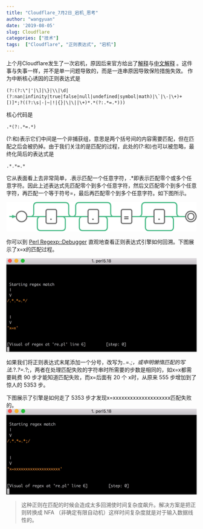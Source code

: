 ```yaml
---
title: "Cloudflare_7月2日_宕机_思考"
author: "wangyuan"
date: '2019-08-05'
slug: Cloudflare
categories: ["技术"]
tags:  ["Cloudflare", "正则表达式", "宕机"]
---
```

上个月Cloudflare发生了一次宕机，原因后来官方给出了[解释](https://new.blog.cloudflare.com/details-of-the-cloudflare-outage-on-july-2-2019/#appendix-about-regular-expression-backtracking)与[中文解释](https://blog.cloudflare.com/zh/details-of-the-cloudflare-outage-on-july-2-2019-zh) 。这件事与失事一样，并不是单一问题导致的，而是一连串原因导致保险措施失效。
作为中断核心诱因的正则表达式是 
```
(?:(?:\"|'|\]|\}|\\|\d|(?:nan|infinity|true|false|null|undefined|symbol|math)|\`|\-|\+)+[)]*;?((?:\s|-|~|!|{}|\|\||\+)*.*(?:.*=.*)))
```
核心代码是
```
.*(?:.*=.*)
```
(?:和)表示它们中间是一个非捕获组，意思是两个括号间的内容需要匹配，但在匹配之后会被扔掉。由于我们关注的是匹配的过程，此处的(?:和)也可以被忽略，最终化简后的表达式是
```
.*.*=.*
```
它从表面看上去非常简单，.表示匹配一个任意字符，.*即表示匹配零个或多个任意字符。因此上述表达式先匹配零个到多个任意字符，然后又匹配零个到多个任意字符，再匹配一个等于符号=，最后再匹配零个到多个任意字符。如下图所示。

![CloudflareNFA01](https://raw.githubusercontent.com/reticentfat/wangyuanfrank.com/master/static/images/CloudflareNFA01.png)

你可以到 [Perl Regexp::Debugger](https://metacpan.org/pod/Regexp::Debugger) 直观地查看正则表达式引擎如何回溯。下图展示了x=x的匹配过程。

![backtrackingSteps](https://raw.githubusercontent.com/reticentfat/wangyuanfrank.com/master/static/images/backtrackingSteps.gif)

如果我们将正则表达式末尾添加一个分号，改写为.*.*=.*;，或申明懒惰匹配的写法.*?.*?=.*?;，两者在处理匹配失败的字符串时所需要的步数是相同的，如x=x都需要耗费 90 步才能知道匹配失败，而x=后面有 20 个 x时，从原来 555 步增加到了惊人的 5353 步。

下图展示了引擎是如何走了 5353 步才发现x=xxxxxxxxxxxxxxxxxxxx匹配失败的。
![5353Steps](https://raw.githubusercontent.com/reticentfat/wangyuanfrank.com/master/static/images/5353.gif)
> 这种正则在匹配的时候会造成太多回溯使时间复杂度飙升。解决方案是把正则转换成 NFA （非确定有限自动机）这样时间复杂度就是对于输入数据线性的。
